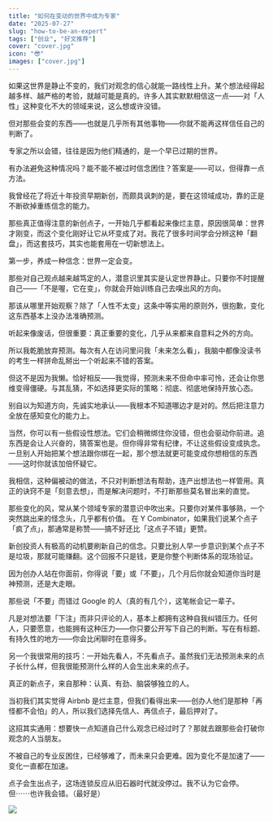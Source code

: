 ```yaml
---
title: "如何在变动的世界中成为专家"
date: "2025-07-27"
slug: "how-to-be-an-expert"
tags: ["创业", "好文推荐"]
cover: "cover.jpg"
icon: "😎"
images: ["cover.jpg"]
---
```

如果这世界是静止不变的，我们对观念的信心就能一路线性上升。某个想法经得起越多样、越严格的考验，就越可能是真的。许多人其实默默相信这一点——对「人性」这种变化不大的领域来说，这么想或许没错。



但对那些会变的东西——也就是几乎所有其他事物——你就不能再这样信任自己的判断了。



专家之所以会错，往往是因为他们精通的，是一个早已过期的世界。



有办法避免这种情况吗？能不能不被过时信念困住？答案是——可以，但得靠一点方法。



我曾经花了将近十年投资早期新创，而颇具讽刺的是，要在这领域成功，靠的正是不断砍掉重练信念的能力。



那些真正值得注意的新创点子，一开始几乎都看起来像烂主意，原因很简单：世界才刚变，而这个变化刚好让它从坏变成了对。我花了很多时间学会分辨这种「翻盘」，而这套技巧，其实也能套用在一切新想法上。



第一步，养成一种信念：世界一定会变。



那些对自己观点越来越笃定的人，潜意识里其实是认定世界静止。只要你不时提醒自己——「不是喔，它在变」，你就会开始训练自己去嗅出风的方向。



那该从哪里开始观察？除了「人性不太变」这条中等实用的原则外，很抱歉，变化这东西基本上没办法准确预测。



听起来像废话，但很重要：真正重要的变化，几乎从来都来自意料之外的方向。



所以我乾脆放弃预测。每次有人在访问里问我「未来怎么看」，我脑中都像没读书的考生一样拼命乱掰出一个听起来不错的答案。



但这不是因为我懒。恰好相反——我觉得，预测未来不但命中率可怜，还会让你思维变得僵硬。与其乱猜，不如选择更实际的策略：彻底、彻底地保持开放心态。



别自以为知道方向，先诚实地承认——我根本不知道哪边才是对的。然后把注意力全放在感知变化的能力上。



当然，你可以有一些假设性想法。它们会稍微绑住你没错，但也会驱动你前进。追东西是会让人兴奋的，猜答案也是。但你得非常有纪律，不让这些假设变成执念。
一旦别人开始把某个想法跟你绑在一起，那个想法就更可能变成你想相信的东西——这时你就该加倍怀疑它。



我相信，这种偏被动的做法，不只对判断想法有帮助，连产出想法也一样管用。真正的诀窍不是「刻意去想」，而是解决问题时，不打断那些莫名冒出来的直觉。



那些变化的风，常从某个领域专家的潜意识中吹出来。只要你对某件事够熟，一个突然跳出来的怪念头，几乎都有价值。
在 Y Combinator，如果我们说某个点子「疯了点」，那通常是称赞——搞不好还比「这点子不错」更赞。



新创投资人有极高的动机要刷新自己的信念。只要比别人早一步意识到某个点子不是垃圾，那就可能赚翻。这个回报不只是钱，更是你整个判断体系的现场验证。



因为创办人站在你面前，你得说「要」或「不要」，几个月后你就会知道你当时是神预测，还是大走眼。



那些说「不要」而错过 Google 的人（真的有几个），这笔帐会记一辈子。



凡是对想法要「下注」而非只评论的人，基本上都拥有这种自我纠错压力。任何人，只要愿意，也能拥有这种压力——你只要公开写下自己的判断。写在有标题、有持久性的地方——你会比闲聊时在意得多。



另一个我很常用的技巧：一开始先看人，不先看点子。虽然我们无法预测未来的点子长什么样，但我很能预测什么样的人会生出未来的点子。



真正的新点子，来自那种：认真、有劲、脑袋够独立的人。



当初我们其实觉得 Airbnb 是烂主意，但我们看得出来——创办人他们是那种「再怪都不会怕」的人，所以我们选择先信人、再信点子，最后押对了。



这招其实通用：想要快一点知道自己什么观念已经过时了？那就去跟那些会打破你观念的人当朋友。



不被自己的专业反困住，已经够难了，而未来只会更难。因为变化不是加速了——变化一直都在加速。



点子会生出点子，这场连锁反应从旧石器时代就没停过。我不认为它会停。
但⋯⋯也许我会错。（最好是）




![](https://prod-files-secure.s3.us-west-2.amazonaws.com/112d0858-5090-4d34-a606-b75eb8d65fd2/46476355-9cf3-4e99-9b7a-3531bc426380/1000202064.png?X-Amz-Algorithm=AWS4-HMAC-SHA256&X-Amz-Content-Sha256=UNSIGNED-PAYLOAD&X-Amz-Credential=ASIAZI2LB4667QWZ6EC5%2F20250803%2Fus-west-2%2Fs3%2Faws4_request&X-Amz-Date=20250803T173712Z&X-Amz-Expires=3600&X-Amz-Security-Token=IQoJb3JpZ2luX2VjEPj%2F%2F%2F%2F%2F%2F%2F%2F%2F%2FwEaCXVzLXdlc3QtMiJGMEQCIETgCXefCieP24LNDkgU1fTn%2F8YXPm1m%2BUxHHl2PsnykAiA6VGhEYUpZ%2FtfikvUnh0L8dDMx2XqJK%2BczUCTA0sMfKir%2FAwgxEAAaDDYzNzQyMzE4MzgwNSIMb0o7fTeW0JuSBaJCKtwDPX3%2BjYCJO416NAOj0ZJ2OJKrVxnb1av%2B%2FXZZwktbT4LCnVTEG8RV1xYZpgY%2B4EGaCXiMQ%2BkwXf743lW5Yk%2BYXveCmJCo1Ug4OjZDeTGcmnbp%2F%2Bv6OKVPW6HD1yMv9f2OIBeNRFxBPn1HDaSIIlPyNXEdrvvqQ2jOTsrwToMxO%2BKtrQ8x7rXbCGBlujCywYN4qUPzxYYX%2F%2BKmXCYb8S7sMsQVumNRkGaXKu6YdSCZqYftR1x%2Bu09z%2FAMewLSNzIP8rGeERachMHCcHzgsq5EeUYv0bB5CUft8LVMstH1aGp6wmQkS5Er64wYevUvXe%2B%2Bcp8%2BuXjPRImiIsXIe4HNxytXkR%2BasDPRhqdrvcRCzvlhdVaBk%2BU9jhT8cgRABMPZV6rdE0DVSLJIloOodQjflfxH%2F8Gxr5xRlBnz83Sd9nKAA3xl3dfomHb3W3r8fyMSaY%2BT4QDyY%2BGXah50eWuoNfvd%2BYc5h0BV1bPrqwuNU1f3Qbp3P6dzvoI5hhhRFFl2XWm1idvXa8eUdKJOxC8P%2F5C2MGzHEEfo%2FCqfszb6W80c%2BHCtltRMSZfs1TbwPqbHMglEhNtYgBQBbg4PjhFt5EaiTaX3Qh86nkp8MjTKSZWYWtY83eeRU6yXr8CowrZK%2BxAY6pgFmMi39FXDcReq4B9W6tlNUJvKmbJYOeqGo0gtEwD8p5mv3OuOHYJBidbGC2rIFTnn9hYVc5QQ%2FJ3LynOGxK9UOL3x7nF2JpYyL15yFK9h%2BCB5ncHPLNRlXn6WftMASz7n8ujHmF2WaNqftIR0D0R6eatH9Cxc8J8%2ByL%2BMYLMyxqk2SoeU3cop3NUlHNfQfSvGmakGWLKyWDoOyBWumBP578RXv%2Bq2a&X-Amz-Signature=5e20219ee0bedbaeba9e546834c1a741b1bca00a28bf51d8ffe0ffb07c222b32&X-Amz-SignedHeaders=host&x-amz-checksum-mode=ENABLED&x-id=GetObject)

